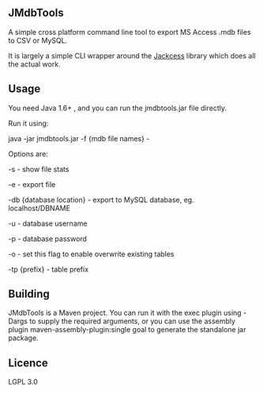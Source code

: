 JMdbTools
---------

A simple cross platform command line tool to export MS Access .mdb files to CSV or MySQL.

It is largely a simple CLI wrapper around the [Jackcess](http://jackcess.sourceforge.net/) library which does all the
actual work.


Usage
-----

You need Java 1.6+ , and you can run the jmdbtools.jar file directly.

Run it using:

java -jar jmdbtools.jar -f {mdb file names} -<options>

Options are:

-s - show file stats

-e - export file

-db {database location} - export to MySQL database, eg. localhost/DBNAME

-u - database username

-p - database password

-o - set this flag to enable overwrite existing tables

-tp {prefix} - table prefix



Building
--------

JMdbTools is a Maven project. You can run it with the exec plugin using -Dargs to supply the required arguments, or you
can use the assembly plugin maven-assembly-plugin:single goal to generate the standalone jar package.


Licence
-------

LGPL 3.0
